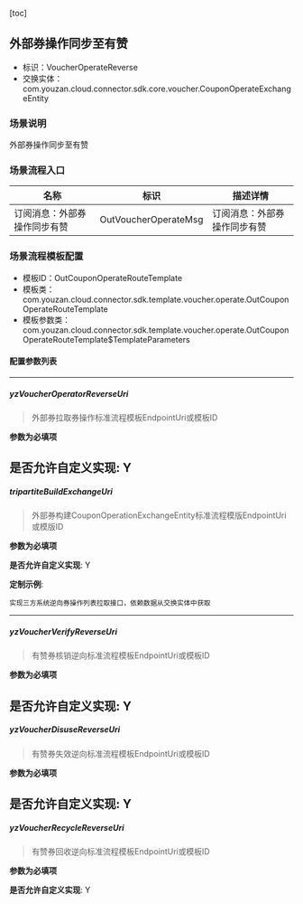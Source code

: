 [toc]

## 外部券操作同步至有赞
- 标识：VoucherOperateReverse
- 交换实体：com.youzan.cloud.connector.sdk.core.voucher.CouponOperateExchangeEntity
### 场景说明
外部券操作同步至有赞
### 场景流程入口

名称 | 标识 | 描述详情
---|---|---
订阅消息：外部券操作同步有赞 | OutVoucherOperateMsg | 订阅消息：外部券操作同步有赞

### 场景流程模板配置
- 模板ID：OutCouponOperateRouteTemplate
- 模板类：com.youzan.cloud.connector.sdk.template.voucher.operate.OutCouponOperateRouteTemplate
- 模板参数类：com.youzan.cloud.connector.sdk.template.voucher.operate.OutCouponOperateRouteTemplate$TemplateParameters

#### 配置参数列表

---
##### yzVoucherOperatorReverseUri
> 外部券拉取券操作标准流程模板EndpointUri或模板ID

**参数为必填项**


**是否允许自定义实现**: Y
---
##### tripartiteBuildExchangeUri
> 外部券构建CouponOperationExchangeEntity标准流程模版EndpointUri或模版ID

**参数为必填项**


**是否允许自定义实现**: Y

**定制示例**:
```
实现三方系统逆向券操作列表拉取接口，依赖数据从交换实体中获取
```
---
##### yzVoucherVerifyReverseUri
> 有赞券核销逆向标准流程模板EndpointUri或模板ID

**参数为必填项**


**是否允许自定义实现**: Y
---
##### yzVoucherDisuseReverseUri
> 有赞券失效逆向标准流程模板EndpointUri或模板ID

**参数为必填项**


**是否允许自定义实现**: Y
---
##### yzVoucherRecycleReverseUri
> 有赞券回收逆向标准流程模板EndpointUri或模板ID

**参数为必填项**


**是否允许自定义实现**: Y

